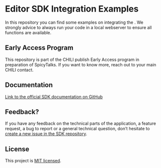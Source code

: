 # Editor SDK Integration Examples

In this repository you can find some examples on integrating the .
We strongly advice to always run your code in a local webserver to ensure all functions are available.

## Early Access Program

This repository is part of the CHILI publish Early Access program in preparation of SpicyTalks. If you want to know more, reach out to your main CHILI contact.

## Documentation

[Link to the official SDK documentation on GitHub](https://chili-publish.github.io//)

## Feedback?

If you have any feedback on the technical parts of the application, a feature request, a bug to report or a general technical question, don’t hesitate to [create a new issue in the SDK repository](https://github.com/chili-publish//issues/new/choose).

## License

This project is [MIT licensed](https://github.com/chili-publish/-integration-examples/blob/main/LICENSE).